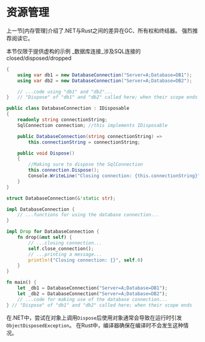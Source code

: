 # 资源管理

上一节[内存管理]介绍了.NET与Rust之间的差异在GC、所有权和终结器。
强烈推荐阅读它。

本节仅限于提供虚构的示例 _数据库连接_涉及SQL连接的closed/disposed/dropped

```csharp
{
    using var db1 = new DatabaseConnection("Server=A;Database=DB1");
    using var db2 = new DatabaseConnection("Server=A;Database=DB2");

    // ...code using "db1" and "db2"...
}   // "Dispose" of "db1" and "db2" called here; when their scope ends

public class DatabaseConnection : IDisposable
{
    readonly string connectionString;
    SqlConnection connection; //this implements IDisposable

    public DatabaseConnection(string connectionString) =>
        this.connectionString = connectionString;

    public void Dispose()
    {
        //Making sure to dispose the SqlConnection
        this.connection.Dispose();
        Console.WriteLine("Closing connection: {this.connectionString}");
    }
}
```

```rust
struct DatabaseConnection(&'static str);

impl DatabaseConnection {
    // ...functions for using the database connection...
}

impl Drop for DatabaseConnection {
    fn drop(&mut self) {
        // ...closing connection...
        self.close_connection();
        // ...printing a message...
        println!("Closing connection: {}", self.0)
    }
}

fn main() {
    let _db1 = DatabaseConnection("Server=A;Database=DB1");
    let _db2 = DatabaseConnection("Server=A;Database=DB2");
    // ...code for making use of the database connection...
} // "Dispose" of "db1" and "db2" called here; when their scope ends
```

在.NET中，尝试在对象上调用`Dispose`后使用对象通常会导致在运行时引发`ObjectDisposedException`。
在Rust中，编译器确保在编译时不会发生这种情况。

[memory management]: ../memory-management/index.md
